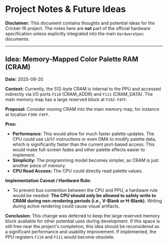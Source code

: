 # Project Notes & Future Ideas

**Disclaimer:** This document contains thoughts and potential ideas for the Cricket-16 project. The notes here are **not** part of the official hardware specification unless explicitly integrated into the main `HardwareSpec` documents.

---

## **Idea: Memory-Mapped Color Palette RAM (CRAM)**

**Date:** 2025-08-20

**Context:** Currently, the 512-byte CRAM is internal to the PPU and accessed indirectly via I/O ports `F110` (CRAM_ADDR) and `F111` (CRAM_DATA). The main memory map has a large reserved block at `F202-F4FF`.

**Proposal:** Consider moving CRAM into the main memory map, for instance at location `F300-F4FF`.

**Pros:**
*   **Performance:** This would allow for much faster palette updates. The CPU could use `LD`/`ST` instructions or even DMA to modify palette data, which is significantly faster than the current port-based access. This would make full-screen fades and other palette effects easier to implement.
*   **Simplicity:** The programming model becomes simpler, as CRAM is just another piece of memory.
*   **CPU Read Access:** The CPU could directly read palette values.

**Implementation Caveat / Hardware Rule:**
*   To prevent bus contention between the CPU and PPU, a hardware rule would be needed: **The CPU should only be allowed to safely write to CRAM during non-rendering periods (i.e., V-Blank or H-Blank).** Writing during active rendering could cause visual artifacts.

**Conclusion:**
This change was deferred to keep the large reserved memory block available for other potential uses during development. If this space is still free near the project's completion, this idea should be reconsidered as a significant performance and usability improvement. If implemented, the PPU registers `F110` and `F111` would become obsolete.